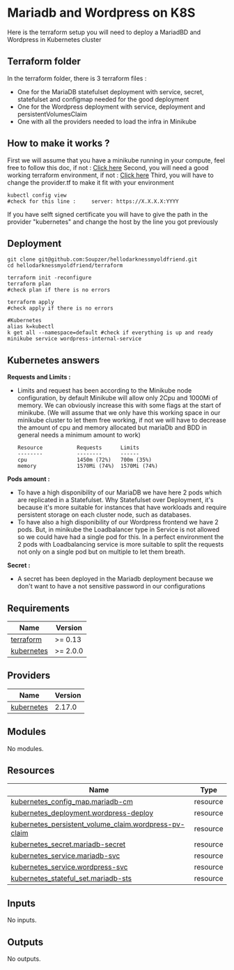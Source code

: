 <!-- BEGIN_TF_DOCS -->
# Mariadb and Wordpress on K8S

Here is the terraform setup you will need to deploy a MariadBD and Wordpress in Kubernetes cluster

## Terraform folder

In the terraform folder, there is 3 terraform files :
- One for the MariaDB statefulset deployment with service, secret, statefulset and configmap needed for the good deployment
- One for the Wordpress deployment with service, deployment and persistentVolumesClaim
- One with all the providers needed to load the infra in Minikube

## How to make it works ?

First we will assume that you have a minikube running in your compute, feel free to follow this doc, if not : [Click here](https://kubernetes.io/fr/docs/tasks/tools/install-minikube/)
Second,  you will need a good working terraform environment, if not : [Click here](https://developer.hashicorp.com/terraform/tutorials/aws-get-started/install-cli)
Third, you will have to change the provider.tf to make it fit with your environment

    kubectl config view
    #check for this line :     server: https://X.X.X.X:YYYY

If you have selft signed certificate you will have to give the path in the provider "kubernetes" and change the host by the line you got previously
## Deployment

    git clone git@github.com:Soupzer/hellodarknessmyoldfriend.git
    cd hellodarknessmyoldfriend/terraform
    
    terraform init -reconfigure
    terraform plan
    #check plan if there is no errors
    
    terraform apply
    #check apply if there is no errors
    
    #Kubernetes
    alias k=kubectl
    k get all --namespace=default #check if everything is up and ready
    minikube service wordpress-internal-service

    

## Kubernetes answers

**Requests and Limits :**
- Limits and request has been according to the Minikube node configuration, by default Minikube will allow only 2Cpu and 1000Mi of memory. We can obviously increase this with some flags at the start of minikube. (We will assume that we only have this working space in our minikube cluster to let them free working, if not we will have to decrease the amount of cpu and memory allocated but mariaDb and BDD in general needs a minimum amount to work)

      Resource           Requests      Limits
      --------           --------      ------
      cpu                1450m (72%)   700m (35%)
      memory             1570Mi (74%)  1570Mi (74%)

**Pods amount :**
- To have a high disponibility of our MariaDB we have here 2 pods which are replicated in a Statefulset. Why Statefulset over Deployment, it's because it's more suitable for instances that have workloads and require persistent storage on each cluster node, such as databases.
- To have also a high disponibility of our Wordpress frontend we have 2 pods. But, in minikube the Loadbalancer type in Service is not allowed so we could have had a single pod for this. In a perfect environment the 2 pods with Loadbalancing service is more suitable to split the requests not only on a single pod but on multiple to let them breath.

**Secret :**
- A secret has been deployed in the Mariadb deployment because we don't want to have a not sensitive password in our configurations

## Requirements

| Name | Version |
|------|---------|
| <a name="requirement_terraform"></a> [terraform](#requirement\_terraform) | >= 0.13 |
| <a name="requirement_kubernetes"></a> [kubernetes](#requirement\_kubernetes) | >= 2.0.0 |

## Providers

| Name | Version |
|------|---------|
| <a name="provider_kubernetes"></a> [kubernetes](#provider\_kubernetes) | 2.17.0 |

## Modules

No modules.

## Resources

| Name | Type |
|------|------|
| [kubernetes_config_map.mariadb-cm](https://registry.terraform.io/providers/hashicorp/kubernetes/latest/docs/resources/config_map) | resource |
| [kubernetes_deployment.wordpress-deploy](https://registry.terraform.io/providers/hashicorp/kubernetes/latest/docs/resources/deployment) | resource |
| [kubernetes_persistent_volume_claim.wordpress-pv-claim](https://registry.terraform.io/providers/hashicorp/kubernetes/latest/docs/resources/persistent_volume_claim) | resource |
| [kubernetes_secret.mariadb-secret](https://registry.terraform.io/providers/hashicorp/kubernetes/latest/docs/resources/secret) | resource |
| [kubernetes_service.mariadb-svc](https://registry.terraform.io/providers/hashicorp/kubernetes/latest/docs/resources/service) | resource |
| [kubernetes_service.wordpress-svc](https://registry.terraform.io/providers/hashicorp/kubernetes/latest/docs/resources/service) | resource |
| [kubernetes_stateful_set.mariadb-sts](https://registry.terraform.io/providers/hashicorp/kubernetes/latest/docs/resources/stateful_set) | resource |

## Inputs

No inputs.

## Outputs

No outputs.
<!-- END_TF_DOCS -->
